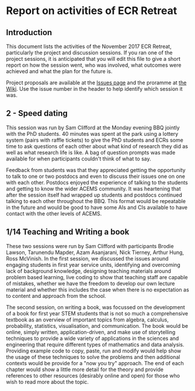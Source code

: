 # Report on activities of ECR Retreat

## Introduction

This document lists the activities of the November 2017 ECR Retreat, particularly the project and discussion sessions. If you ran one of the project sessions, it is anticipated that you will edit this file to give a short report on how the session went, who was involved, what outcomes were achieved and what the plan for the future is.

Project proposals are available at the [Issues page](https://github.com/ACEMS/ECRretreat2017Nov/issues) and the proramme at [the Wiki](https://github.com/ACEMS/ECRretreat2017Nov/wiki/Programme). Use the issue number in the header to help identify which session it was.


## 2 - Speed dating

This session was run by Sam Clifford at the Monday evening BBQ jointly with the PhD students. 40 minutes was spent at the park using a lottery system (pairs with raffle tickets) to give the PhD students and ECRs some time to ask questions of each other about what kind of research they did as well as what research life is like. A bag of question prompts was made available for when participants couldn't think of what to say.

Feedback from students was that they appreciated getting the opportunity to talk to one or two postdocs and even to discuss their issues one on one with each other. Postdocs enjoyed the experience of talking to the students and getting to know the wider ACEMS community. It was heartening that after the session itself had wrapped up students and postdocs continued talking to each other throughout the BBQ. This format would be repeatable in the future and would be good to have some AIs and CIs available to have contact with the other levels of ACEMS.

## 1/14 Teaching and Writing a book

These two sessions were run by Sam Clifford with participants Brodie Lawson, Tarunendu Mapder, Azam Asanjarani, Nick Tierney, Arthur Hung, Ross McVinish. In the first session, we discussed the issues around engaging students in first year service units, identifying and overcoming lack of background knowledge, designing teaching materials around problem based learning, live coding to show that teaching staff are capable of mistakes, whether we have the freedom to develop our own lecture material and whether this includes the case when there is no expectation as to content and approach from the school.

The second session, on writing a book, was focussed on the development of a book for first year STEM students that is not so much a comprehensive textbook as an overview of important topics from algebra, calculus, probability, statistics, visualisation, and communication. The book would be online, simply written, application-driven, and make use of storytelling techniques to provide a wide variety of applications in the sciences and engineering that require different types of mathematics and data analysis. Providing example code to copy, paste, run and modify would help show the usage of these techniques to solve the problems and then additional contexts would be provide for a "now you try" approach. The end of each chapter would show a little more detail for the theory and provide references to other resources (desirably online and open) for those who wish to read more about the topic.
